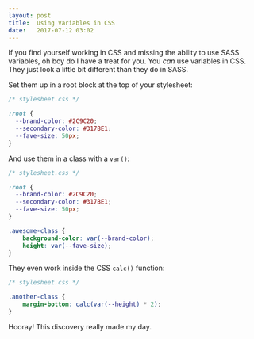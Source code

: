```yaml
---
layout: post
title:  Using Variables in CSS
date:   2017-07-12 03:02
---
```


If you find yourself working in CSS and missing the ability to use SASS variables, oh boy do I have a treat for you. You _can_ use variables in CSS. They just look a little bit different than they do in SASS.

Set them up in a root block at the top of your stylesheet:

```css
/* stylesheet.css */

:root {
  --brand-color: #2C9C20;
  --secondary-color: #317BE1;
  --fave-size: 50px;
}
```

And use them in a class with a `var()`:

```css
/* stylesheet.css */

:root {
  --brand-color: #2C9C20;
  --secondary-color: #317BE1;
  --fave-size: 50px;
}

.awesome-class {
    background-color: var(--brand-color);
    height: var(--fave-size);
}
```

They even work inside the CSS `calc()` function:

```css
/* stylesheet.css */

.another-class {
    margin-bottom: calc(var(--height) * 2);
}
```

Hooray! This discovery really made my day.
